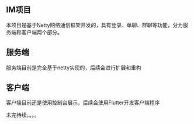 ## IM项目
本项目是基于Netty网络通信框架开发的，具有登录、单聊、群聊等功能，分为服务端和客户端两个部分。

## 服务端
服务端目前是完全基于netty实现的，后续会进行扩展和重构

## 客户端
客户端目前还是使用控制台展示，后续会使用Flutter开发客户端程序


未完待续。。。。
